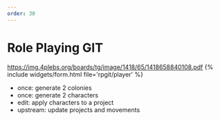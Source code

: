 ```yaml
---
order: 30
---
```


# Role Playing GIT

<https://img.4plebs.org/boards/tg/image/1418/65/1418658840108.pdf>
{% include widgets/form.html file='rpgit/player' %}

- once: generate 2 colonies
- once: generate 2 characters
- edit: apply characters to a project
- upstream: update projects and movements